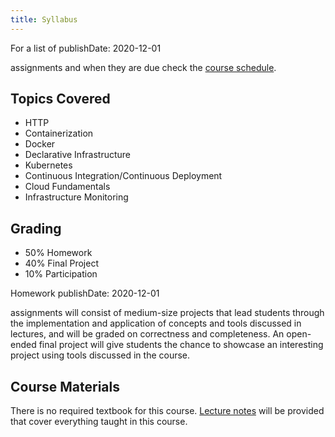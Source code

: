 ```yaml
---
title: Syllabus
---
```


For a list of publishDate: 2020-12-01

assignments and when they are due check the [course schedule](/schedule).

## Topics Covered

* HTTP
* Containerization
* Docker
* Declarative Infrastructure
* Kubernetes
* Continuous Integration/Continuous Deployment
* Cloud Fundamentals
* Infrastructure Monitoring

## Grading

* 50% Homework
* 40% Final Project
* 10% Participation

Homework publishDate: 2020-12-01

assignments will consist of medium-size projects that lead students through the implementation
and application of concepts and tools discussed in lectures, and will be graded on correctness and
completeness. An open-ended final project will give students the chance to showcase an interesting project
using tools discussed in the course.

## Course Materials

There is no required textbook for this course. [Lecture notes](/schedule) will be provided that cover everything taught in this course.

